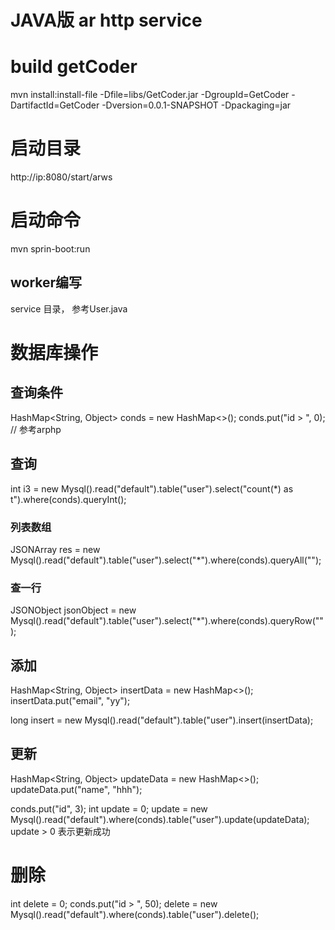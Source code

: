 # JAVA版 ar http service

# build getCoder
mvn install:install-file -Dfile=libs/GetCoder.jar -DgroupId=GetCoder -DartifactId=GetCoder -Dversion=0.0.1-SNAPSHOT -Dpackaging=jar

# 启动目录
http://ip:8080/start/arws

# 启动命令
mvn sprin-boot:run

## worker编写
service 目录， 参考User.java

# 数据库操作

## 查询条件
HashMap<String, Object> conds = new HashMap<>();
conds.put("id > ", 0); // 参考arphp


## 查询
int i3 = new Mysql().read("default").table("user").select("count(*) as t").where(conds).queryInt();
### 列表数组
JSONArray res = new Mysql().read("default").table("user").select("*").where(conds).queryAll("");
### 查一行
JSONObject jsonObject = new Mysql().read("default").table("user").select("*").where(conds).queryRow("");

## 添加
HashMap<String, Object> insertData = new HashMap<>();
insertData.put("email", "yy");

long insert = new Mysql().read("default").table("user").insert(insertData);

## 更新
HashMap<String, Object> updateData = new HashMap<>();
updateData.put("name", "hhh");

conds.put("id", 3);
int update = 0;
update = new Mysql().read("default").where(conds).table("user").update(updateData);
update > 0 表示更新成功

# 删除
int delete = 0;
conds.put("id > ", 50);
delete = new Mysql().read("default").where(conds).table("user").delete();